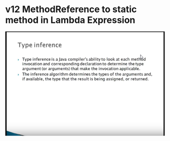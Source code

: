 # v12 MethodReference to static method in Lambda Expression


![alt text](https://github.com/pawanmandhan/1-Java8-LambdaExpressionandFunctionalInterface/blob/master/img/v11/type_inference_in_lamda_expression-1.png)
